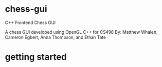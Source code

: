 # chess-gui
C++ Frontend Chess GUI

A chess GUI developed using OpenGL C++ for CS498
By: Matthew Whalen, Cameron Egbert, Anna Thompson, and Ethan Tate

# getting started


